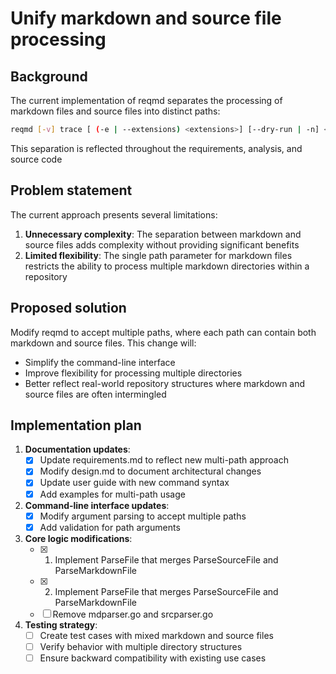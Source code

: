 # Unify markdown and source file processing

## Background

The current implementation of reqmd separates the processing of markdown files and source files into distinct paths:

```bash
reqmd [-v] trace [ (-e | --extensions) <extensions>] [--dry-run | -n] <path-to-markdowns> [<path-to-sources>...]
```

This separation is reflected throughout the requirements, analysis, and source code

## Problem statement

The current approach presents several limitations:

1. **Unnecessary complexity**: The separation between markdown and source files adds complexity without providing significant benefits
2. **Limited flexibility**: The single path parameter for markdown files restricts the ability to process multiple markdown directories within a repository

## Proposed solution

Modify reqmd to accept multiple paths, where each path can contain both markdown and source files. This change will:

- Simplify the command-line interface
- Improve flexibility for processing multiple directories
- Better reflect real-world repository structures where markdown and source files are often intermingled

## Implementation plan

1. **Documentation updates**:
   - [x] Update requirements.md to reflect new multi-path approach
   - [x] Modify design.md to document architectural changes
   - [x] Update user guide with new command syntax
   - [x] Add examples for multi-path usage

2. **Command-line interface updates**:
   - [x] Modify argument parsing to accept multiple paths
   - [x] Add validation for path arguments

3. **Core logic modifications**:
   - [x] 1. Implement ParseFile that merges ParseSourceFile and ParseMarkdownFile
   - [x] 2. Implement ParseFile that merges ParseSourceFile and ParseMarkdownFile
   - [ ] Remove mdparser.go and srcparser.go

4. **Testing strategy**:
   - [ ] Create test cases with mixed markdown and source files
   - [ ] Verify behavior with multiple directory structures
   - [ ] Ensure backward compatibility with existing use cases
